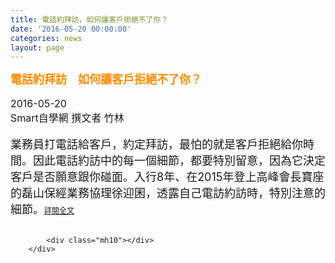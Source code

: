 ```yaml
---
title: 電話約拜訪，如何讓客戶拒絕不了你？
date: '2016-05-20 00:00:00'
categories: news
layout: page
---
```


<div class="text">
			<div>
	<div>
		<div>
			<strong><span style="color:#ff8c00;"><span style="font-size:18px;">電話約拜訪　如何讓客戶拒絕不了你？</span></span></strong></div>
	</div>
	<div>
		&nbsp;</div>
	<div>
		<span style="font-size: 16px;">2016-05-20&nbsp;</span></div>
	<div>
		<span style="font-size: 16px;">Smart自學網 撰文者 竹林</span></div>
	<div>
		&nbsp;</div>
	<div>
		<span style="font-size:18px;">業務員打電話給客戶，約定拜訪，最怕的就是客戶拒絕給你時間。因此電話約訪中的每一個細節，都要特別留意，因為它決定客戶是否願意跟你碰面。入行8年、在2015年登上高峰會長寶座的磊山保經業務協理徐迎囷，透露自己電訪約訪時，特別注意的細節。</span><span style="font-size: 18px;"><span style="font-size: 12px;"><a href="http://smart.businessweekly.com.tw/Reading/IndepArticle.aspx?ID=28683">詳閱全文</a></span></span></div>
</div>
<div>
	&nbsp;</div>

			<div class="mh10"></div>
		</div>